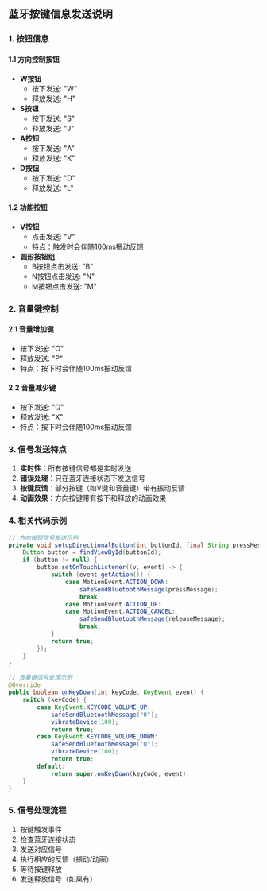 ## 蓝牙按键信息发送说明

### 1. 按钮信息
#### 1.1 方向控制按钮
- **W按钮**
  - 按下发送: "W"
  - 释放发送: "H"
- **S按钮**
  - 按下发送: "S"
  - 释放发送: "J"
- **A按钮**
  - 按下发送: "A"
  - 释放发送: "K"
- **D按钮**
  - 按下发送: "D"
  - 释放发送: "L"

#### 1.2 功能按钮
- **V按钮**
  - 点击发送: "V"
  - 特点：触发时会伴随100ms振动反馈
- **圆形按钮组**
  - B按钮点击发送: "B"
  - N按钮点击发送: "N"
  - M按钮点击发送: "M"

### 2. 音量键控制
#### 2.1 音量增加键
- 按下发送: "O"
- 释放发送: "P"
- 特点：按下时会伴随100ms振动反馈

#### 2.2 音量减少键
- 按下发送: "Q"
- 释放发送: "X"
- 特点：按下时会伴随100ms振动反馈

### 3. 信号发送特点
1. **实时性**：所有按键信号都是实时发送
2. **错误处理**：只在蓝牙连接状态下发送信号
3. **按键反馈**：部分按键（如V键和音量键）带有振动反馈
4. **动画效果**：方向按键带有按下和释放的动画效果

### 4. 相关代码示例
```java
// 方向按钮信号发送示例
private void setupDirectionalButton(int buttonId, final String pressMessage, final String releaseMessage) {
    Button button = findViewById(buttonId);
    if (button != null) {
        button.setOnTouchListener((v, event) -> {
            switch (event.getAction()) {
                case MotionEvent.ACTION_DOWN:
                    safeSendBluetoothMessage(pressMessage);
                    break;
                case MotionEvent.ACTION_UP:
                case MotionEvent.ACTION_CANCEL:
                    safeSendBluetoothMessage(releaseMessage);
                    break;
            }
            return true;
        });
    }
}

// 音量键信号处理示例
@Override
public boolean onKeyDown(int keyCode, KeyEvent event) {
    switch (keyCode) {
        case KeyEvent.KEYCODE_VOLUME_UP:
            safeSendBluetoothMessage("O");
            vibrateDevice(100);
            return true;
        case KeyEvent.KEYCODE_VOLUME_DOWN:
            safeSendBluetoothMessage("Q");
            vibrateDevice(100);
            return true;
        default:
            return super.onKeyDown(keyCode, event);
    }
}
```

### 5. 信号处理流程
1. 按键触发事件
2. 检查蓝牙连接状态
3. 发送对应信号
4. 执行相应的反馈（振动/动画）
5. 等待按键释放
6. 发送释放信号（如果有）
